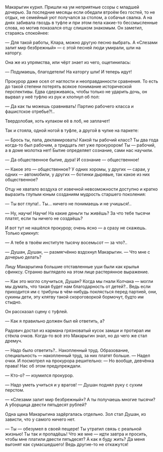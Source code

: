 Макарыгин курил. Пришли на ум неприятные ссоры с младшей дочерью. За последние месяцы если обедали втроём без гостей, то не отдых, не семейный уют получался за столом, а собачья свалка. А на днях забивала гвоздь в туфле и при этом пела какие-то бессмысленные слова, но мотив показался отцу слишком знакомым. Он заметил, стараясь спокойнее:

— Для такой работы, Клара, можно другую песню выбрать. А «Слезами залит мир безбрежный» — с этой песней люди умирали, шли на каторгу.

Она же из упрямства, или чёрт знает из чего, ощетинилась:

— Подумаешь, благодетели! На каторгу шли! И теперь идут!

Прокурор даже осел от наглости и неоправданности сравнения. То есть до такой степени потерять всякое понимание исторической перспективы. Едва сдерживаясь, чтобы только не ударить дочь, он вырвал у неё туфлю из рук и хлопнул об пол:

— Да как ты можешь сравнивать! Партию рабочего класса и фашистское отребье?!..

Твердолобая, хоть кулаком её в лоб, не заплачет!

Так и стояла, одной ногой в туфле, а другой в чулке на паркете:

— Брось ты, папа, декламировать! Какой ты рабочий класс? Ты два года когда-то был рабочим, а тридцать лет уже прокурором! Ты — рабочий, а в доме молотка нет! Бытие определяет сознание, сами нас научили.

— Да общественное бытие, дура! И сознание — общественное!

— Какое это — общественное? У одних хоромы, у других — сараи, у одних — автомобили, у других — ботинки дырявые, так какое из них общественное?

Отцу не хватало воздуха от извечной невозможности доступно и кратко выразить глупым юным созданиям мудрость старшего поколения:

— Ты вот глупа!.. Ты… ничего не понимаешь и не учишься!..

— Ну, научи! Научи! На какие деньги ты живёшь? За что тебе тысячи платят, если ты ничего не создаёшь?

И вот тут не нашёлся прокурор; очень ясно — а сразу не скажешь. Только крикнул:

— А тебе в твоём институте тысячу восемьсот — за что?..

— Душан, Душан, — размягчённо вздохнул Макарыгин. — Что мне с дочерью делать?

Лицу Макарыгина большие отставленные уши были как крылья сфинксу. Странно выглядело на этом лице растерянное выражение.

— Как это могло случиться, Душан? Когда мы гнали Колчака — могли мы думать, что такая будет нам благодарность от детей?.. Ведь если приходится им с трибуны в чём-нибудь поклясться перед партией, они, сукины дети, эту клятву такой скороговоркой бормочут, будто им стыдно.

Он рассказал сцену с туфлей.

— Как я правильно должен был ей ответить, а?

Радович достал из кармана грязноватый кусок замши и протирал им стёкла очков. Когда-то всё это Макарыгин знал, но до чего же стал дремуч.

— Надо было ответить?.. Накопленный труд. Образование, специальность — накопленный труд, за них платят больше. — Надел очки. И посмотрел на прокурора решительно: — Но вообще, девчёнка права! Нас об этом предупреждали.

— Кто-о? — изумился прокурор.

— Надо уметь учиться и у врагов! — Душан поднял руку с сухим перстом.

— «Слезами залит мир безбрежный»? А ты получаешь многие тысячи? А уборщица двести пятьдесят рублей?

Одна щека Макарыгина задёргалась отдельно. Зол стал Душан, из зависти, что у самого ничего нет.

— Ты — обезумел в своей пещере! Ты утратил связь с реальной жизнью! Ты так и пропадёшь! Что же мне — идти завтра и просить, чтобы мне платили двести пятьдесят? А как я буду жить? Да меня выгонят как сумасшедшего! Ведь другие-то не откажутся!